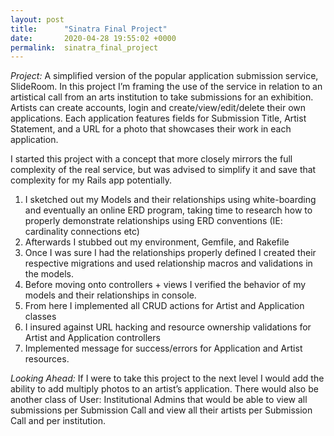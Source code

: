 ```yaml
---
layout: post
title:      "Sinatra Final Project"
date:       2020-04-28 19:55:02 +0000
permalink:  sinatra_final_project
---
```



*Project:* A simplified version of the popular application submission service, SlideRoom. In this project I’m framing the use of the service in relation to an artistical call from an arts institution to take submissions for an exhibition. Artists can create accounts, login and create/view/edit/delete their own applications. Each application features fields for Submission Title, Artist Statement, and a URL for a photo that showcases their work in each application.

I started this project with a concept that more closely mirrors the full complexity of the real service, but was advised to simplify it and save that complexity for my Rails app potentially.

1. I sketched out my Models and their relationships using white-boarding and eventually an online ERD program, taking time to research how to properly demonstrate relationships using ERD conventions (IE: cardinality connections etc)
2. Afterwards I stubbed out my environment, Gemfile, and Rakefile
3. Once I was sure I had the relationships properly defined I created their respective migrations and used relationship macros and validations in the models.
4. Before moving onto controllers + views I verified the behavior of my models and their relationships in console.
5. From here I implemented all CRUD actions for Artist and Application classes
6. I insured against URL hacking and resource ownership validations for Artist and Application controllers
7. Implemented message for success/errors for Application and Artist resources.

*Looking Ahead:* If I were to take this project to the next level I would add the ability to add multiply photos to an artist’s application. There would also be another class of User: Institutional Admins that would be able to view all submissions per Submission Call and view all their artists per Submission Call and per institution.

